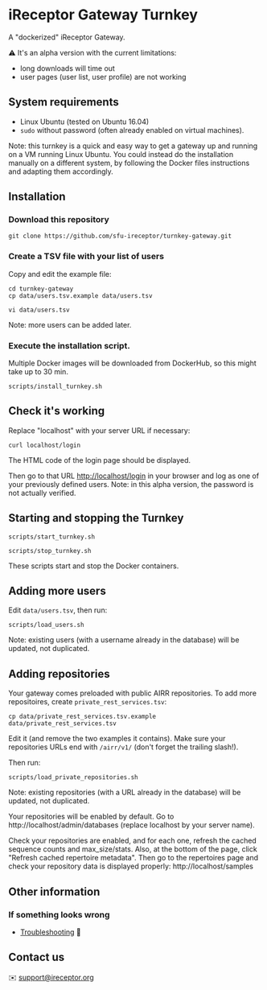 # iReceptor Gateway Turnkey

A "dockerized" iReceptor Gateway.

:warning: It's an alpha version with the current limitations:
- long downloads will time out
- user pages (user list, user profile) are not working

## System requirements

- Linux Ubuntu (tested on Ubuntu 16.04)
- `sudo` without password (often already enabled on virtual machines).

Note: this turnkey is a quick and easy way to get a gateway up and running on a VM running Linux Ubuntu. You could instead do the installation manually on a different system, by following the Docker files instructions and adapting them accordingly.
 
## Installation

### Download this repository

```
git clone https://github.com/sfu-ireceptor/turnkey-gateway.git
```

### Create a TSV file with your list of users

Copy and edit the example file:

```
cd turnkey-gateway
cp data/users.tsv.example data/users.tsv

vi data/users.tsv 
```

Note: more users can be added later.

### Execute the installation script.

Multiple Docker images will be downloaded from DockerHub, so this might take up to 30 min.

```
scripts/install_turnkey.sh
```

## Check it's working

Replace "localhost" with your server URL if necessary:

```
curl localhost/login
```

The HTML code of the login page should be displayed.

Then go to that URL <http://localhost/login> in your browser and log as one of your previously defined users. Note: in this alpha version, the password is not actually verified.


## Starting and stopping the Turnkey
```
scripts/start_turnkey.sh
```
```
scripts/stop_turnkey.sh
```

These scripts start and stop the Docker containers.

## Adding more users

Edit `data/users.tsv`, then run:

```
scripts/load_users.sh
```

Note: existing users (with a username already in the database) will be updated, not duplicated.

## Adding repositories

Your gateway comes preloaded with public AIRR repositories. To add more repositoires, create `private_rest_services.tsv`:

```
cp data/private_rest_services.tsv.example data/private_rest_services.tsv
```

Edit it (and remove the two examples it contains). Make sure your repositories URLs end with `/airr/v1/` (don't forget the trailing slash!).

Then run:

```
scripts/load_private_repositories.sh
```

Note: existing repositories (with a URL already in the database) will be updated, not duplicated.


Your repositories will be enabled by default. Go to http://localhost/admin/databases (replace localhost by your server name).

Check your repositories are enabled, and for each one, refresh the cached sequence counts and max_size/stats. Also, at the bottom of the page, click "Refresh cached repertoire metadata". Then go to the repertoires page and check your repository data is displayed properly: http://localhost/samples


## Other information

### If something looks wrong
- [Troubleshooting](doc/troubleshooting.md) :hammer:

## Contact us
:envelope: <support@ireceptor.org>
